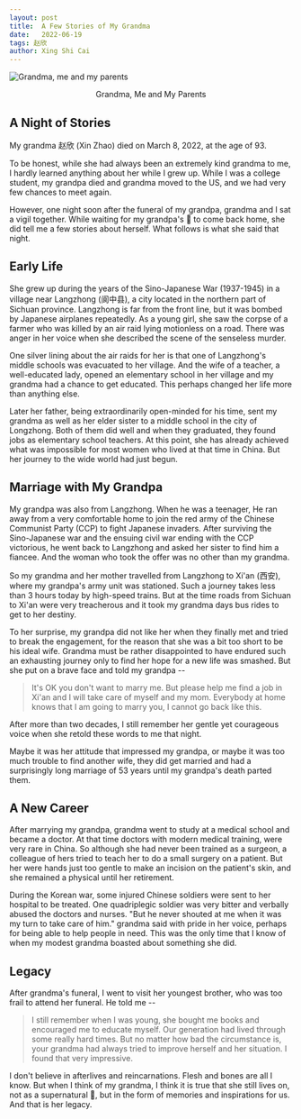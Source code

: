 ```yaml
---
layout: post
title:  A Few Stories of My Grandma
date:   2022-06-19
tags: 赵欣
author: Xing Shi Cai
---
```


![Grandma, me and my parents](/assets/posts/xingshi-and-grandma.jpg)

<center>Grandma, Me and My Parents</center>

## A Night of Stories

My grandma 赵欣 (Xin Zhao) died on March 8, 2022, at the age of 93.

To be honest, while she had always been an extremely kind grandma to me,
I hardly learned anything about her while I grew up.
While I was a college student, 
my grandpa died and grandma moved to the US,
and we had very few chances to meet again.

However, one night soon after the funeral of my grandpa,
grandma and I sat a vigil together.
While waiting for my grandpa's 👻 to come back home,
she did tell me a few stories about herself.
What follows is what she said that night.

## Early Life

She grew up during the years of the Sino-Japanese War (1937-1945) 
in a village near Langzhong (阆中县), 
a city located in the northern part of Sichuan province.
Langzhong is far from the front line,
but it was bombed by Japanese airplanes repeatedly.
As a young girl, 
she saw the corpse of a farmer who was killed by an air raid lying 
motionless on a road.
There was anger in her voice when she described the scene 
of the senseless murder.

One silver lining about the air raids for her is that
one of Langzhong's middle schools was evacuated to her village.
And the wife of a teacher, a well-educated lady, 
opened an elementary school in her village
and my grandma had a chance to get educated.
This perhaps changed her life more than anything else.

Later her father,
being extraordinarily open-minded for his time,
sent my grandma as well as her elder sister
to a middle school in the city of Longzhong.
Both of them did well and when they graduated,
they found jobs as elementary school teachers.
At this point,
she has already achieved what was impossible
for most women who lived at that time in China.
But her journey to the wide world had just begun.

## Marriage with My Grandpa

My grandpa was also from Langzhong.
When he was a teenager,
He ran away from a very comfortable home 
to join the red army of the Chinese Communist Party (CCP)
to fight Japanese invaders.
After surviving the Sino-Japanese war 
and the ensuing civil war ending with the CCP victorious,
he went back to Langzhong and asked her sister to find him a fiancee.
And the woman who took the offer was no other than my grandma.

So my grandma and her mother
travelled from Langzhong to Xi'an (西安), 
where my grandpa's army unit was stationed.
Such a journey takes less than 3 hours today by high-speed trains.
But at the time roads from Sichuan to Xi'an were very treacherous
and it took my grandma days bus rides to get to her destiny.

To her surprise, my grandpa did not like her 
when they finally met and tried to break the engagement,
for the reason that she was a bit too short to be his ideal wife.
Grandma must be rather disappointed 
to have endured such an exhausting journey
only to find her hope for a new life was smashed.
But she put on a brave face and told my grandpa --

> It's OK you don't want to marry me.
> But please help me find a job in Xi'an 
> and I will take care of myself and my mom.
> Everybody at home knows that I am going to marry you,
> I cannot go back like this.

After more than two decades,
I still remember her gentle yet courageous voice 
when she retold these words to me that night.

Maybe it was her attitude that impressed my grandpa,
or maybe it was too much trouble to find another wife,
they did get married and had a surprisingly 
long marriage of 53 years
until my grandpa's death parted them.

## A New Career

After marrying my grandpa, 
grandma went to study at a medical school and became a doctor. 
At that time doctors with modern medical training,
were very rare in China.
So although she had never been trained as a surgeon,
a colleague of hers tried to teach her 
to do a small surgery on a patient.
But her were hands just too gentle to make an incision
on the patient's skin,
and she remained a physical until her retirement.

During the Korean war, 
some injured Chinese soldiers were sent to her hospital to be treated.
One quadriplegic soldier was very bitter 
and verbally abused the doctors and nurses.
"But he never shouted at me when it was my turn to take care of him."
grandma said with pride in her voice, 
perhaps for being able to help people in need.
This was the only time that I know of 
when my modest grandma boasted about something she did.

## Legacy

After grandma's funeral,
I went to visit her youngest brother,
who was too frail to attend her funeral.
He told me --

> I still remember when I was young,
> she bought me books 
> and encouraged me to educate myself.
> Our generation had lived through some really hard times.
> But no matter how bad the circumstance is, 
> your grandma had always tried to improve herself and her situation.
> I found that very impressive.

I don't believe in afterlives and reincarnations.
Flesh and bones are all I know.
But when I think of my grandma,
I think it is true that 
she still lives on,
not as a supernatural 👻, 
but in the form of memories and inspirations for us.
And that is her legacy.
